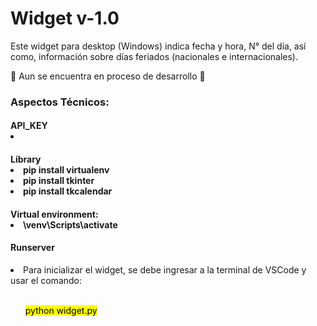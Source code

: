 <caption>
    <div class="container" style="text-aling:center";>
        <h1>Widget v-1.0</h1>
    </div>
</caption>

<section>
<div class="container">
    <p>Este  widget para desktop (Windows)  indica fecha y hora,  N° del día, así como, información sobre días feriados (nacionales e internacionales).</p>
    <p>🚨 Aun se encuentra  en proceso de desarrollo 🚧</p>
</div>

<div class="container">
    <h3>Aspectos Técnicos:</h3>
</div>

<div class="container my-2">
    <h4>API_KEY</4>
        <li></li>
</div>

<div class="container my-2">
    <h4>Library</4>
        <li>pip install virtualenv</li>
        <li>pip install tkinter</li>
        <li>pip install tkcalendar</li>
</div>

<div class="container my-2">
    <h4>Virtual environment:</4>
        <li>\venv\Scripts\activate</li>
</div>
</section>
        
<footer>
<div class="container my-2">
    <h4>Runserver</h4>
         <li>Para inicializar el widget, se debe ingresar a la terminal de VSCode y usar el comando: </li> 
            <ol><br><mark> python widget.py </mark></ol>
</div>
</footer>
